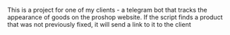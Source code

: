 This is a project for one of my clients - a telegram bot that tracks the appearance of goods on the proshop website. If the script finds a product that was not previously fixed, it will send a link to it to the client
